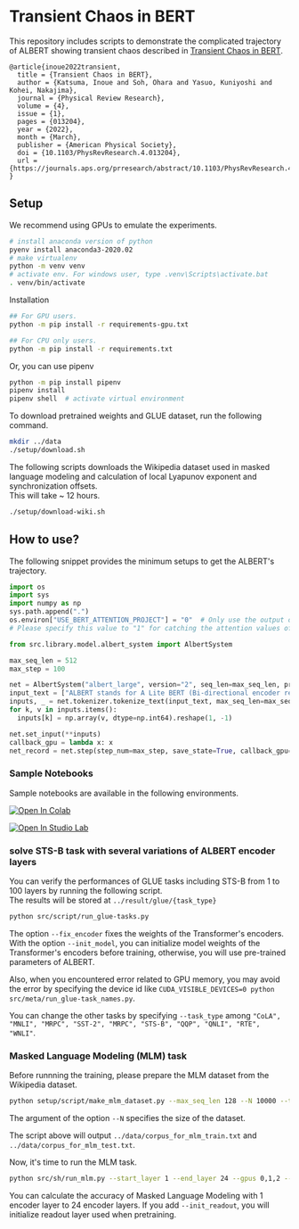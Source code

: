 # Transient Chaos in BERT

This repository includes scripts to demonstrate the complicated trajectory of ALBERT showing transient chaos described in [Transient Chaos in BERT](https://journals.aps.org/prresearch/abstract/10.1103/PhysRevResearch.4.013204).

```cite
@article{inoue2022transient,
  title = {Transient Chaos in BERT},
  author = {Katsuma, Inoue and Soh, Ohara and Yasuo, Kuniyoshi and Kohei, Nakajima},
  journal = {Physical Review Research},
  volume = {4},
  issue = {1},
  pages = {013204},
  year = {2022},
  month = {March},
  publisher = {American Physical Society},
  doi = {10.1103/PhysRevResearch.4.013204},
  url = {https://journals.aps.org/prresearch/abstract/10.1103/PhysRevResearch.4.013204}
}
```

## Setup

We recommend using GPUs to emulate the experiments.

```bash
# install anaconda version of python
pyenv install anaconda3-2020.02
# make virtualenv
python -m venv venv
# activate env. For windows user, type .venv\Scripts\activate.bat
. venv/bin/activate
```

Installation

```bash
## For GPU users.
python -m pip install -r requirements-gpu.txt

## For CPU only users.
python -m pip install -r requirements.txt
```

Or, you can use pipenv

```bash
python -m pip install pipenv
pipenv install
pipenv shell  # activate virtual environment
```

To download pretrained weights and GLUE dataset, run the following command.

```bash
mkdir ../data
./setup/download.sh
```

The following scripts downloads the Wikipedia dataset used in masked language modeling and calculation of local Lyapunov exponent and synchronization offsets.  
This will take ~ 12 hours.

```bash
./setup/download-wiki.sh
```

## How to use?

The following snippet provides the minimum setups to get the ALBERT's trajectory.

```python
import os
import sys
import numpy as np
sys.path.append(".")
os.environ["USE_BERT_ATTENTION_PROJECT"] = "0"  # Only use the output of Albert encoder layer.
# Please specify this value to "1" for catching the attention values of the Transformer's encoders.

from src.library.model.albert_system import AlbertSystem

max_seq_len = 512
max_step = 100

net = AlbertSystem("albert_large", version="2", seq_len=max_seq_len, pretrained_weights=True)
input_text = ["ALBERT stands for A Lite BERT (Bi-directional encoder representation from transformer)."]
inputs, _ = net.tokenizer.tokenize_text(input_text, max_seq_len=max_seq_len, return_pieces=False)
for k, v in inputs.items():
  inputs[k] = np.array(v, dtype=np.int64).reshape(1, -1)

net.set_input(**inputs)
callback_gpu = lambda x: x
net_record = net.step(step_num=max_step, save_state=True, callback_gpu=callback_gpu)  # (max_step, 1, max_seq_len, 1024)
```

### Sample Notebooks

Sample notebooks are available in the following environments.

[![Open In Colab](https://colab.research.google.com/assets/colab-badge.svg)](https://colab.research.google.com/github/katsuma-inoue/transient_chaos_in_bert/blob/master/notebook/sample_trajectory.ipynb)

[![Open In Studio Lab](https://studiolab.sagemaker.aws/studiolab.svg)](https://studiolab.sagemaker.aws/import/github/katsuma-inoue/transient_chaos_in_bert/blob/master/notebook/sample_trajectory.ipynb)

### solve STS-B task with several variations of ALBERT encoder layers

You can verify the performances of GLUE tasks including STS-B from 1 to 100 layers by running the following script.  
The results will be stored at `../result/glue/{task_type}`

```bash
python src/script/run_glue-tasks.py
```

The option `--fix_encoder` fixes the weights of the Transformer's encoders.  
With the option `--init_model`, you can initialize model weights of the Transformer's encoders before training, otherwise, you will use pre-trained parameters of ALBERT.

Also, when you encountered error related to GPU memory, you may avoid the error by specifying the device id like `CUDA_VISIBLE_DEVICES=0 python src/meta/run_glue-task_names.py`.

You can change the other tasks by specifying `--task_type` among `"CoLA", "MNLI", "MRPC", "SST-2", "MRPC", "STS-B", "QQP", "QNLI", "RTE", "WNLI"`.

### Masked Language Modeling (MLM) task

Before runnning the training, please prepare the MLM dataset from the Wikipedia dataset.

```bash
python setup/script/make_mlm_dataset.py --max_seq_len 128 --N 10000 --test_ratio 0.05
```

The argument of the option `--N` specifies the size of the dataset.

The script above will output `../data/corpus_for_mlm_train.txt` and `../data/corpus_for_mlm_test.txt`.

Now, it's time to run the MLM task.

```bash
python src/sh/run_mlm.py --start_layer 1 --end_layer 24 --gpus 0,1,2 --init_readout
```

You can calculate the accuracy of Masked Language Modeling with 1 encoder layer to 24 encoder layers.
If you add `--init_readout`, you will initialize readout layer used when pretraining.
